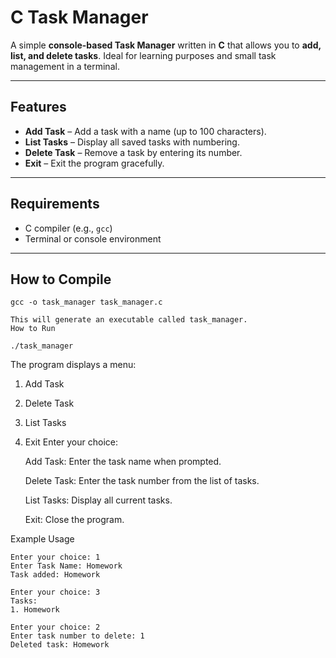 # C Task Manager

A simple **console-based Task Manager** written in **C** that allows you to **add, list, and delete tasks**. Ideal for learning purposes and small task management in a terminal.

---

## Features

- **Add Task** – Add a task with a name (up to 100 characters).  
- **List Tasks** – Display all saved tasks with numbering.  
- **Delete Task** – Remove a task by entering its number.  
- **Exit** – Exit the program gracefully.  

---

## Requirements

- C compiler (e.g., `gcc`)  
- Terminal or console environment  

---

## How to Compile

```
gcc -o task_manager task_manager.c

This will generate an executable called task_manager.
How to Run

./task_manager
```
The program displays a menu:

1. Add Task
2. Delete Task
3. List Tasks
4. Exit
Enter your choice:

    Add Task: Enter the task name when prompted.
   
    Delete Task: Enter the task number from the list of tasks.
   
    List Tasks: Display all current tasks.
   
    Exit: Close the program.

Example Usage
```
Enter your choice: 1
Enter Task Name: Homework
Task added: Homework

Enter your choice: 3
Tasks:
1. Homework

Enter your choice: 2
Enter task number to delete: 1
Deleted task: Homework

```
